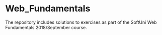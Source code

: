 # Web_Fundamentals
The repository includes solutions to exercises as part of the SoftUni Web Fundamentals 2018/September course. 
